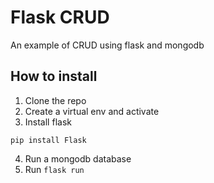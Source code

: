 # Flask CRUD

An example of CRUD using flask and mongodb

## How to install

1. Clone the repo
2. Create a virtual env and activate
3. Install flask
```
pip install Flask
```
4. Run a mongodb database
5. Run `flask run`